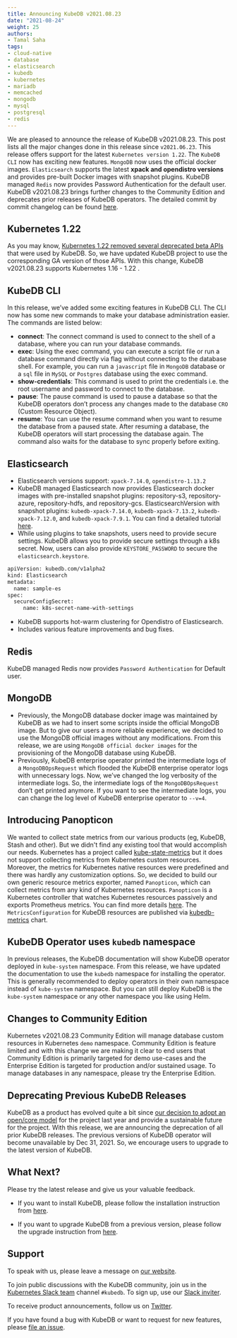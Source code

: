```yaml
---
title: Announcing KubeDB v2021.08.23
date: "2021-08-24"
weight: 25
authors:
- Tamal Saha
tags:
- cloud-native
- database
- elasticsearch
- kubedb
- kubernetes
- mariadb
- memcached
- mongodb
- mysql
- postgresql
- redis
---
```


We are pleased to announce the release of KubeDB v2021.08.23. This post lists all the major changes done in this release since `v2021.06.23`. This release offers support for the latest `Kubernetes version 1.22`. The `KubeDB CLI` now has exciting new features. `MongoDB` now uses the official docker images. `Elasticsearch` supports the latest **xpack and opendistro versions** and provides pre-built Docker images with snapshot plugins. KubeDB managed `Redis` now provides Password Authentication for the default user. KubeDB v2021.08.23 brings further changes to the Community Edition and deprecates prior releases of KubeDB operators. The detailed commit by commit changelog can be found [here](https://github.com/kubedb/CHANGELOG/blob/master/releases/v2021.08.23/README.md).

## **Kubernetes 1.22**

As you may know, [Kubernetes 1.22 removed several deprecated beta APIs](https://kubernetes.io/blog/2021/07/14/upcoming-changes-in-kubernetes-1-22/) that were used by KubeDB. So, we have updated KubeDB project to use the corresponding GA version of those APIs. With this change, KubeDB v2021.08.23 supports Kubernetes 1.16 - 1.22 .

## **KubeDB CLI**

In this release, we’ve added some exciting features in KubeDB CLI. The CLI now has some new commands to make your database administration easier. The commands are listed below:

* **connect**: The connect command is used to connect to the shell of a database, where you can run your database commands.
* **exec**: Using the exec command, you can execute a script file or run a database command directly via flag without connecting to the database shell. For example,  you can run a `javascript` file in `MongoDB` database or a `sql` file in `MySQL` or `Postgres` database using the exec command.
* **show-credentials**: This command is used to print the credentials i.e. the root username and password to connect to the database.
* **pause**: The pause command is used to pause a database so that the KubeDB operators don’t process any changes made to the database `CRO` (Custom Resource Object).
* **resume**: You can use the resume command when you want to resume the database from a paused state. After resuming a database, the KubeDB operators will start processing the database again. The command also waits for the database to sync properly before exiting.

## **Elasticsearch**

* Elasticsearch versions support: `xpack-7.14.0`, `opendistro-1.13.2`
* KubeDB managed Elasticsearch now provides Elasticsearch docker images with pre-installed snapshot plugins: repository-s3, repository-azure, repository-hdfs, and repository-gcs. ElasticsearchVersion with snapshot plugins:  `kubedb-xpack-7.14.0`, `kubedb-xpack-7.13.2`, `kubedb-xpack-7.12.0`, and `kubedb-xpack-7.9.1`. You can find a detailed tutorial [here](https://kubedb.com/docs/v2021.08.23/guides/elasticsearch/plugins-backup/overview/).
* While using plugins to take snapshots, users need to provide secure settings. KubeDB allows you to provide secure settings through a k8s secret. Now, users can also provide `KEYSTORE_PASSWORD` to secure the `elasticsearch.keystore`.

```bash
apiVersion: kubedb.com/v1alpha2
kind: Elasticsearch
metadata:
  name: sample-es
spec:
  secureConfigSecret:
     name: k8s-secret-name-with-settings
```

* KubeDB supports hot-warm clustering for Opendistro of Elasticsearch.
* Includes various feature improvements and bug fixes.

## **Redis**

KubeDB managed Redis now provides `Password Authentication` for Default user.

## **MongoDB**

* Previously, the MongoDB database docker image was maintained by KubeDB as we had to insert some scripts inside the official MongoDB image. But to give our users a more reliable experience, we decided to use the MongoDB official images without any modifications. From this release, we are using `MongoDB official docker images` for the provisioning of the MongoDB database using KubeDB.
* Previously, KubeDB enterprise operator printed the intermediate logs of a `MongoDBOpsRequest` which flooded the KubeDB enterprise operator logs with unnecessary logs. Now, we’ve changed the log verbosity of the intermediate logs. So, the intermediate logs of the `MongoDBOpsRequest` don’t get printed anymore. If you want to see the intermediate logs, you can change the log level of KubeDB enterprise operator to `--v=4`.

## Introducing Panopticon

We wanted to collect state metrics from our various products (eg, KubeDB, Stash and other). But we didn't find any existing tool that would accomplish our needs. Kubernetes has a project called [kube-state-metrics](https://github.com/kubeops/panopticon) but it does not support collecting metrics from Kubernetes custom resources. Moreover, the metrics for Kubernetes native resources were predefined and there was hardly any customization options. So, we decided to build our own generic resource metrics exporter, named `Panopticon`, which can collect metrics from any kind of Kubernetes resources. `Panopticon` is a Kubernetes controller that watches Kubernetes resources passively and exports Prometheus metrics. You can find more details [here](https://appscode.com/blog/post/introducing-panopticon/). The `MetricsConfiguration` for KubeDB resources are published via [kubedb-metrics](https://github.com/kubedb/installer/tree/master/charts/kubedb-metrics) chart.

## KubeDB Operator uses `kubedb` namespace

In previous releases, the KubeDB documentation will show KubeDB operator deployed in `kube-system` namespace. From this release, we have updated the documentation to use the `kubedb` namespace for installing the operator. This is generally recommended to deploy operators in their own namespace instead of `kube-system` namespace. But you can still deploy KubeDB is the `kube-system` namespace or any other namespace you like using Helm.

## Changes to Community Edition

Kubernetes v2021.08.23 Community Edition will manage database custom resources in Kubernetes `demo` namespace. Community Edition is feature limited and with this change we are making it clear to end users that Community Edition is primarily targeted for demo use-cases and the Enterprise Edition is targeted for production and/or sustained usage. To manage databases in any namespace, please try the Enterprise Edition.

## Deprecating Previous KubeDB Releases

KubeDB as a product has evolved quite a bit since [our decision to adopt an open/core model](https://appscode.com/blog/post/relicensing/) for the project last year and provide a sustainable future for the project. With this release, we are announcing the deprecation of all prior KubeDB releases. The previous versions of KubeDB operator will become unavailable by Dec 31, 2021. So, we encourage users to upgrade to the latest version of KubeDB.

## What Next?

Please try the latest release and give us your valuable feedback.

* If you want to install KubeDB, please follow the installation instruction from [here](https://kubedb.com/docs/latest/setup).

* If you want to upgrade KubeDB from a previous version, please follow the upgrade instruction from [here](https://kubedb.com/docs/latest/setup/upgrade/).

## Support

To speak with us, please leave a message on [our website](https://appscode.com/contact/).

To join public discussions with the KubeDB community, join us in the [Kubernetes Slack team](https://kubernetes.slack.com/messages/C8149MREV/) channel `#kubedb`. To sign up, use our [Slack inviter](http://slack.kubernetes.io/).

To receive product announcements, follow us on [Twitter](https://twitter.com/KubeDB).

If you have found a bug with KubeDB or want to request for new features, please [file an issue](https://github.com/kubedb/project/issues/new).
